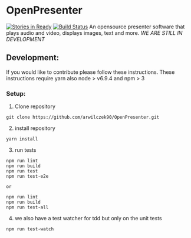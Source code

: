 
# OpenPresenter
[![Stories in Ready](https://badge.waffle.io/arwilczek90/OpenPresenter.png?label=ready&title=Ready)](https://waffle.io/arwilczek90/OpenPresenter)
[![Build Status](https://travis-ci.org/arwilczek90/OpenPresenter.svg?branch=master)](https://travis-ci.org/arwilczek90/OpenPresenter)
An opensource presenter software that plays audio and video, displays images, text and more.
*WE ARE STILL IN DEVELOPMENT*

## Development:
If you would like to contribute please follow these instructions. These instructions require yarn also node > v6.9.4 and npm > 3
### Setup:
1. Clone repository
```shell
git clone https://github.com/arwilczek90/OpenPresenter.git
```
2. install repository
```shell
yarn install
```
3. run tests
```shell
npm run lint
npm run build
npm run test
npm run test-e2e

or

npm run lint
npm run build
npm run test-all
```
4. we also have a test watcher for tdd but only on the unit tests
```shell
npm run test-watch
```
